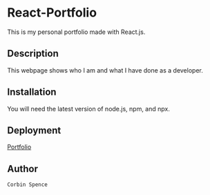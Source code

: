 # React-Portfolio

This is my personal portfolio made with React.js.

## Description

This webpage shows who I am and what I have done as a developer. 

## Installation

You will need the latest version of node.js, npm, and npx.

## Deployment

[Portfolio]()

## Author

    Corbin Spence